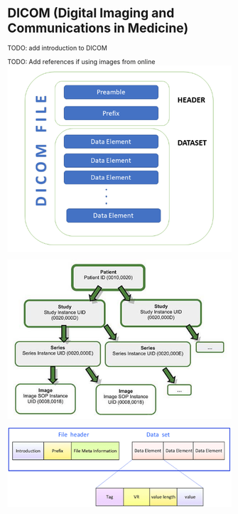 # DICOM (Digital Imaging and Communications in Medicine)

TODO: add introduction to DICOM

TODO: Add references if using images from online
![](images/dicomfilestructure.png)

![](images/dicom_metadata_hierarchy.png)

![](images/dicom_data_element.png)
